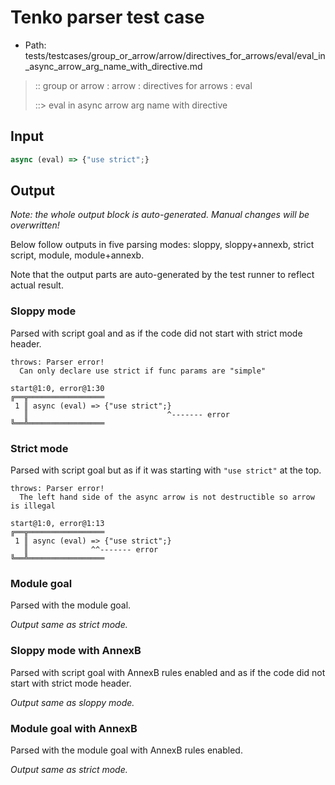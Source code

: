 # Tenko parser test case

- Path: tests/testcases/group_or_arrow/arrow/directives_for_arrows/eval/eval_in_async_arrow_arg_name_with_directive.md

> :: group or arrow : arrow : directives for arrows : eval
>
> ::> eval in async arrow arg name with directive

## Input

`````js
async (eval) => {"use strict";}
`````

## Output

_Note: the whole output block is auto-generated. Manual changes will be overwritten!_

Below follow outputs in five parsing modes: sloppy, sloppy+annexb, strict script, module, module+annexb.

Note that the output parts are auto-generated by the test runner to reflect actual result.

### Sloppy mode

Parsed with script goal and as if the code did not start with strict mode header.

`````
throws: Parser error!
  Can only declare use strict if func params are "simple"

start@1:0, error@1:30
╔══╦═════════════════
 1 ║ async (eval) => {"use strict";}
   ║                               ^------- error
╚══╩═════════════════

`````

### Strict mode

Parsed with script goal but as if it was starting with `"use strict"` at the top.

`````
throws: Parser error!
  The left hand side of the async arrow is not destructible so arrow is illegal

start@1:0, error@1:13
╔══╦═════════════════
 1 ║ async (eval) => {"use strict";}
   ║              ^^------- error
╚══╩═════════════════

`````

### Module goal

Parsed with the module goal.

_Output same as strict mode._

### Sloppy mode with AnnexB

Parsed with script goal with AnnexB rules enabled and as if the code did not start with strict mode header.

_Output same as sloppy mode._

### Module goal with AnnexB

Parsed with the module goal with AnnexB rules enabled.

_Output same as strict mode._
